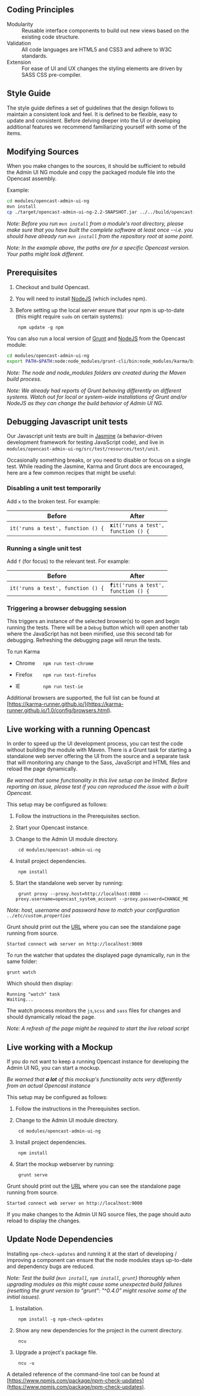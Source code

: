 Coding Principles
-----------------

<dl>
  <dt>Modularity</dt>
  <dd>Reusable interface components to build out new views based on the existing code structure.</dd>
  <dt>Validation</dt>
  <dd>All code languages are HTML5 and CSS3 and adhere to W3C standards.</dd>
  <dt>Extension</dt>
  <dd>For ease of UI and UX changes the styling elements are driven by SASS CSS pre-compiler.</dd>
</dl>

Style Guide
-----------

The style guide defines a set of guidelines that the design follows to maintain a consistent look and feel.
It is defined to be flexible, easy to update and consistent. Before delving deeper into the UI or
developing additional features we recommend familiarizing yourself with some of the items.

Modifying Sources
-----------------

When you make changes to the sources, it should be sufficient to rebuild the
Admin UI NG module and copy the packaged module file into the Opencast assembly.

Example:
```bash
cd modules/opencast-admin-ui-ng
mvn install
cp ./target/opencast-admin-ui-ng-2.2-SNAPSHOT.jar ../../build/opencast-dist-allinone-2.2-SNAPSHOT/system/org/opencast/opencast-admin-ui-ng/2.2-SNAPSHOT/opencast-admin-ui-ng-2.2-SNAPSHOT.jar
```

*Note: Before you run `mvn install` from a module's root directory,
please make sure that you have built the complete software at least once
--i.e. you should have already run `mvn install` from the repository root
at some point.*

*Note: In the example above, the paths are for a specific Opencast version.
Your paths might look different.*

Prerequisites
-------------

1. Checkout and build Opencast.

2. You will need to install [NodeJS][2] (which includes npm).

3. Before setting up the local server ensure that your npm is up-to-date (this might require `sudo` on certain systems):

        npm update -g npm

You can also run a local version of [Grunt][1] and [NodeJS][2] from the Opencast module:

```bash
cd modules/opencast-admin-ui-ng
export PATH=$PATH:node:node_modules/grunt-cli/bin:node_modules/karma/bin
```

*Note: The node and node_modules folders are created during the Maven build process.*

*Note: We already had reports of Grunt behaving differently on different systems.
Watch out for local or system-wide installations of Grunt and/or NodeJS as they can
change the build behavior of Admin UI NG.*

Debugging Javascript unit tests
------------------------------------

Our Javascript unit tests are built in [Jasmine](http://jasmine.github.io/) (a behavior-driven development framework for
testing JavaScript code), and live in `modules/opencast-admin-ui-ng/src/test/resources/test/unit`.

Occasionally something breaks, or you need to disable or focus on a single test.
While reading the Jasmine, Karma and Grunt docs are encouraged, here are a
few common recipes that might be useful:

### Disabling a unit test temporarily
Add `x` to the broken test. For example:

|Before|After|
|------|-----|
|`it('runs a test', function () {`|<code><strong style="color:#000">x</strong>it('runs a test', function () {</code>|

### Running a single unit test

Add `f` (for focus) to the relevant test.  For example:

|Before|After|
|------|-----|
|`it('runs a test', function () {`|<code><strong style="color:#000">f</strong>it('runs a test', function () {</code>|

### Triggering a browser debugging session

This triggers an instance of the selected browser(s) to open and begin running
the tests.  There will be a `Debug` button which will open another tab where the JavaScript has not been minified,
 use this second tab for debugging. Refreshing the debugging page will rerun the tests.

To run Karma

- <span style="display:inline-block; width:70px;">Chrome</span>
`npm run test-chrome`

- <span style="display:inline-block; width:70px;">Firefox</span>
`npm run test-firefox`

- <span style="display:inline-block; width:70px;">IE</span>
`npm run test-ie`

Additional browsers are supported, the full list can be found at [https://karma-runner.github.io/](https://karma-runner.github.io/1.0/config/browsers.html).

Live working with a running Opencast
------------------------------------

In order to speed up the UI development process, you can test the code without
building the module with Maven. There is a Grunt task for starting a standalone web server offering the UI from
the source and a separate task that will monitoring any change to the Sass, JavaScript and HTML files and reload the
page dynamically.

*Be warned that some functionality in this live setup can be limited.
Before reporting an issue, please test if you can reproduced the issue with a built Opencast.*

This setup may be configured as follows:

1. Follow the instructions in the Prerequisites section.

1. Start your Opencast instance.

1. Change to the Admin UI module directory.

        cd modules/opencast-admin-ui-ng

1. Install project dependencies.

        npm install

1. Start the standalone web server by running:

        grunt proxy --proxy.host=http://localhost:8080 --proxy.username=opencast_system_account --proxy.password=CHANGE_ME

*Note: host, username and password have to match your configuration `../etc/custom.properties`*

Grunt should print out the [URL][3] where you can see the standalone page running
from source.
```
Started connect web server on http://localhost:9000
```

To run the watcher that updates the displayed page dynamically, run in the same folder:
```
grunt watch
```

Which should then display:
```
Running "watch" task
Waiting...
```
The watch process monitors the `js`,`scss` and `sass` files for changes and should dynamically reload the page.

*Note: A refresh of the page might be required to start the live reload script*

Live working with a Mockup
--------------------------

If you do not want to keep a running Opencast instance for developing the
Admin UI NG, you can start a mockup.

*Be warned that __a lot__ of this mockup's functionality acts very differently from
an actual Opencast instance*

This setup may be configured as follows:

1. Follow the instructions in the Prerequisites section.

1. Change to the Admin UI module directory.

        cd modules/opencast-admin-ui-ng

1. Install project dependencies.

        npm install

1. Start the mockup webserver by running:

        grunt serve


Grunt should print out the [URL][3] where you can see the standalone page running
from source.
```
Started connect web server on http://localhost:9000
```

If you make changes to the Admin UI NG source files, the page should auto reload to display the changes.

[1]: http://gruntjs.com
[2]: https://nodejs.org
[3]: http://localhost:9000

Update Node Dependencies
------------------------

Installing `npm-check-updates` and running it at the start of developing / improving a component can ensure that the
node modules stays up-to-date and dependency bugs are reduced.

*Note: Test the build (`mvn install`, `npm install`, `grunt`) thoroughly when upgrading modules as this might cause some
unexpected build failures (resetting the grunt version to "grunt": "^0.4.0" might resolve some of the initial issues).*

1. Installation.

        npm install -g npm-check-updates

1. Show any new dependencies for the project in the current directory.

        ncu

1. Upgrade a project's package file.

        ncu -u

A detailed reference of the command-line tool can be found at
[https://www.npmjs.com/package/npm-check-updates](https://www.npmjs.com/package/npm-check-updates).
